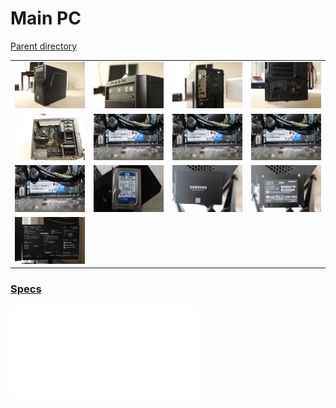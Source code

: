 # Main PC
[Parent directory](../index.md)

<table>
  <tr>
    <td><img src='IMG_5692.JPG'/></td>
    <td><img src='IMG_5694.JPG'/></td>
    <td><img src='IMG_5695.JPG'/></td>
    <td><img src='IMG_5696.JPG'/></td>
  </tr>
  <tr>
    <td><img src='IMG_5697.JPG'/></td>
    <td><img src='IMG_5702.JPG'/></td>
    <td><img src='IMG_5702.JPG'/></td>
    <td><img src='IMG_5702.JPG'/></td>
  </tr>
  <tr>
    <td><img src='IMG_5702.JPG'/></td>
    <td><img src='IMG_5711.JPG'/></td>
    <td><img src='IMG_5713.JPG'/></td>
    <td><img src='IMG_5714.JPG'/></td>
  </tr>
  <tr>
    <td><img src='IMG_5715.JPG'/></td>
  </tr>
</table>

### [Specs](Specs.txt)

<embed src='Specs.txt'>
